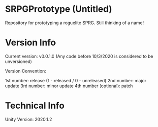 # SRPGPrototype (Untitled)
Repository for prototyping a roguelite SPRG. Still thinking of a name!

# Version Info

Current version: v0.0.1.0 (Any code before 10/3/2020 is considered to be unversioned)

Version Convention:

1st number: release (1 - released / 0 - unreleased)
2nd number: major update
3rd number: minor update
4th number (optional): patch

# Technical Info
Unity Version: 2020.1.2